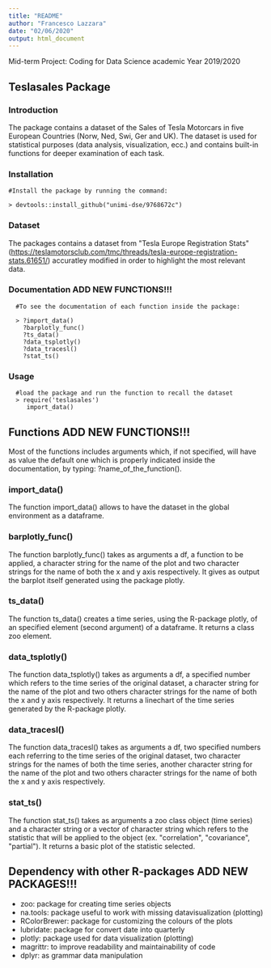 ```yaml
---
title: "README"
author: "Francesco Lazzara"
date: "02/06/2020"
output: html_document
---
```



Mid-term Project: Coding for Data Science academic Year 2019/2020

Teslasales Package
-----------------------------------------------------------------

### Introduction
The package contains a dataset of the Sales of Tesla Motorcars in five European Countries (Norw, Ned, Swi, Ger and UK).
The dataset is used for statistical purposes (data analysis, visualization, ecc.) and contains built-in functions for deeper examination of each task.

### Installation

    #Install the package by running the command:
    
    > devtools::install_github("unimi-dse/9768672c")
    
### Dataset

The packages contains a dataset from "Tesla Europe Registration Stats" (https://teslamotorsclub.com/tmc/threads/tesla-europe-registration-stats.61651/) accuratley modified in order to highlight the most relevant data.

### Documentation ADD NEW FUNCTIONS!!!

      #To see the documentation of each function inside the package:
      
      > ?import_data()
        ?barplotly_func()
        ?ts_data()
        ?data_tsplotly()
        ?data_tracesl()
        ?stat_ts()
   
### Usage

      #load the package and run the function to recall the dataset
      > require('teslasales')
         import_data()
   
   Functions ADD NEW FUNCTIONS!!!
-----------------------------------------------------------------
Most of the functions includes arguments which, if not specified, will have as value the default one which is properly indicated inside the documentation, by typing: ?name_of_the_function().

### import_data()
The function import_data() allows to have the dataset in the global environment as a dataframe.

### barplotly_func()
The function barplotly_func() takes as arguments a df, a function to be applied, a character string for the name of the plot and two character strings for the name of both the x and y axis respectively. It gives as output the barplot itself generated using the package plotly.

### ts_data()
The function ts_data() creates a time series, using the R-package plotly, of an specified element (second argument) of a dataframe. It returns a class zoo element.

### data_tsplotly()
The function data_tsplotly() takes as arguments a df, a specified number which refers to the time series of the original dataset, a character string for the name of the plot and two others character strings for the name of both the x and y axis respectively. It returns a linechart of the time series generated by the R-package plotly.

### data_tracesl()
The function data_tracesl() takes as arguments a df, two specified numbers each referring to the time series of the original dataset, two character strings for the names of both the time series, another character string for the name of the plot and two others character strings for the name of both the x and y axis respectively.

### stat_ts()
The function stat_ts() takes as arguments a zoo class object (time series) and a character string or a vector of character string which refers to the statistic that will be applied to the object (ex. "correlation", "covariance", "partial"). It returns a basic plot of the statistic selected.


   Dependency with other R-packages ADD NEW PACKAGES!!!
-----------------------------------------------------------------

-   zoo: package for creating time series objects
-   na.tools: package useful to work with missing datavisualization (plotting)
-   RColorBrewer: package for customizing the colours of the plots
-   lubridate: package for convert date into quarterly
-   plotly: package used for data visualization (plotting)
-   magrittr: to improve readability and maintainability of code
-   dplyr: as grammar data manipulation

